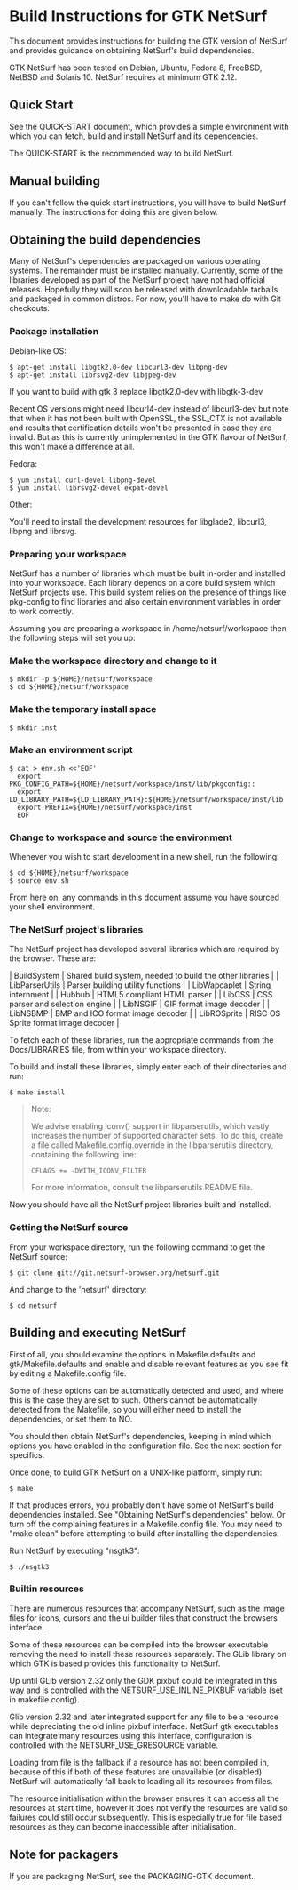 Build Instructions for GTK NetSurf
==================================

This document provides instructions for building the GTK version of NetSurf
and provides guidance on obtaining NetSurf's build dependencies.

GTK NetSurf has been tested on Debian, Ubuntu, Fedora 8, FreeBSD, NetBSD and
Solaris 10.  NetSurf requires at minimum GTK 2.12.


Quick Start
-----------

See the QUICK-START document, which provides a simple environment with
which you can fetch, build and install NetSurf and its dependencies.

The QUICK-START is the recommended way to build NetSurf.


Manual building
---------------

If you can't follow the quick start instructions, you will have to build
NetSurf manually.  The instructions for doing this are given below.


Obtaining the build dependencies
--------------------------------

Many of NetSurf's dependencies are packaged on various operating systems.
The remainder must be installed manually.  Currently, some of the libraries
developed as part of the NetSurf project have not had official releases.
Hopefully they will soon be released with downloadable tarballs and packaged
in common distros.  For now, you'll have to make do with Git checkouts.

### Package installation

Debian-like OS:

    $ apt-get install libgtk2.0-dev libcurl3-dev libpng-dev 
    $ apt-get install librsvg2-dev libjpeg-dev

If you want to build with gtk 3 replace libgtk2.0-dev with libgtk-3-dev 

Recent OS versions might need libcurl4-dev instead of libcurl3-dev but
note that when it has not been built with OpenSSL, the SSL_CTX is not
available and results that certification details won't be presented in case
they are invalid.  But as this is currently unimplemented in the GTK
flavour of NetSurf, this won't make a difference at all.

Fedora:

    $ yum install curl-devel libpng-devel
    $ yum install librsvg2-devel expat-devel

Other:

You'll need to install the development resources for libglade2, libcurl3,
libpng and librsvg.


### Preparing your workspace

NetSurf has a number of libraries which must be built in-order and
installed into your workspace. Each library depends on a core build
system which NetSurf projects use. This build system relies on the
presence of things like pkg-config to find libraries and also certain
environment variables in order to work correctly.

Assuming you are preparing a workspace in /home/netsurf/workspace then
the following steps will set you up:

### Make the workspace directory and change to it

    $ mkdir -p ${HOME}/netsurf/workspace
    $ cd ${HOME}/netsurf/workspace

### Make the temporary install space

    $ mkdir inst

### Make an environment script

    $ cat > env.sh <<'EOF'
      export PKG_CONFIG_PATH=${HOME}/netsurf/workspace/inst/lib/pkgconfig::
      export LD_LIBRARY_PATH=${LD_LIBRARY_PATH}:${HOME}/netsurf/workspace/inst/lib
      export PREFIX=${HOME}/netsurf/workspace/inst
      EOF

### Change to workspace and source the environment

Whenever you wish to start development in a new shell, run the following:

    $ cd ${HOME}/netsurf/workspace
    $ source env.sh

From here on, any commands in this document assume you have sourced your
shell environment.


### The NetSurf project's libraries

The NetSurf project has developed several libraries which are required by
the browser. These are:

| BuildSystem    | Shared build system, needed to build the other libraries |
| LibParserUtils | Parser building utility functions                        |
| LibWapcaplet   | String internment                                        |
| Hubbub         | HTML5 compliant HTML parser                              |
| LibCSS         | CSS parser and selection engine                          |
| LibNSGIF       | GIF format image decoder                                 |
| LibNSBMP       | BMP and ICO format image decoder                         |
| LibROSprite    | RISC OS Sprite format image decoder                      |

To fetch each of these libraries, run the appropriate commands from the
Docs/LIBRARIES file, from within your workspace directory.

To build and install these libraries, simply enter each of their directories
and run:

    $ make install

> Note:
> 
> We advise enabling iconv() support in libparserutils, which vastly
> increases the number of supported character sets.  To do this,
> create a file called Makefile.config.override in the libparserutils
> directory, containing the following line:
>
>     CFLAGS += -DWITH_ICONV_FILTER
>
> For more information, consult the libparserutils README file.

Now you should have all the NetSurf project libraries built and installed.


### Getting the NetSurf source

From your workspace directory, run the following command to get the NetSurf
source:

    $ git clone git://git.netsurf-browser.org/netsurf.git

And change to the 'netsurf' directory:

    $ cd netsurf

Building and executing NetSurf
------------------------------

First of all, you should examine the options in Makefile.defaults
and gtk/Makefile.defaults and enable and disable relevant features
as you see fit by editing a Makefile.config file.

Some of these options can be automatically detected and used, and
where this is the case they are set to such.  Others cannot be
automatically detected from the Makefile, so you will either need to
install the dependencies, or set them to NO.

You should then obtain NetSurf's dependencies, keeping in mind which options
you have enabled in the configuration file.  See the next section for
specifics.

Once done, to build GTK NetSurf on a UNIX-like platform, simply run:

    $ make

If that produces errors, you probably don't have some of NetSurf's
build dependencies installed. See "Obtaining NetSurf's dependencies"
below. Or turn off the complaining features in a Makefile.config
file. You may need to "make clean" before attempting to build after
installing the dependencies.

Run NetSurf by executing "nsgtk3":

    $ ./nsgtk3


### Builtin resources

There are numerous resources that accompany NetSurf, such as the
image files for icons, cursors and the ui builder files that
construct the browsers interface.

Some of these resources can be compiled into the browser executable
removing the need to install these resources separately. The GLib
library on which GTK is based provides this functionality to
NetSurf.

Up until GLib version 2.32 only the GDK pixbuf could be integrated
in this way and is controlled with the NETSURF_USE_INLINE_PIXBUF
variable (set in makefile.config).

Glib version 2.32 and later integrated support for any file to be a
resource while depreciating the old inline pixbuf interface. NetSurf
gtk executables can integrate many resources using this interface,
configuration is controlled with the NETSURF_USE_GRESOURCE variable.

Loading from file is the fallback if a resource has not been
compiled in, because of this if both of these features are
unavailable (or disabled) NetSurf will automatically fall back to
loading all its resources from files.

The resource initialisation within the browser ensures it can access
all the resources at start time, however it does not verify the
resources are valid so failures could still occur subsequently. This
is especially true for file based resources as they can become
inaccessible after initialisation.


Note for packagers
------------------

If you are packaging NetSurf, see the PACKAGING-GTK document.
